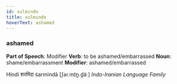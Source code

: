 ```yaml
---
id: xulmındo
title: xulmındo
hoverText: ashamed
---
```


### ashamed

**Part of Speech**: Modifier
**Verb**: to be ashamed/embarrassed
**Noun**: shame/embarrassment
**Modifier**: ashamed/embarrassed

Hindi शरमिंदा śarmindā [ʃəɾ.mɪ̃n̪.d̪äː]
*Indo-Iranian Language Family*